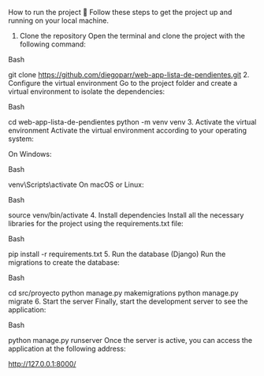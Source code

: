 How to run the project 🚀
Follow these steps to get the project up and running on your local machine.

1. Clone the repository
Open the terminal and clone the project with the following command:

Bash

git clone https://github.com/diegoparr/web-app-lista-de-pendientes.git
2. Configure the virtual environment
Go to the project folder and create a virtual environment to isolate the dependencies:

Bash

cd web-app-lista-de-pendientes
python -m venv venv
3. Activate the virtual environment
Activate the virtual environment according to your operating system:

On Windows:

Bash

venv\Scripts\activate
On macOS or Linux:

Bash

source venv/bin/activate
4. Install dependencies
Install all the necessary libraries for the project using the requirements.txt file:

Bash

pip install -r requirements.txt
5. Run the database (Django)
Run the migrations to create the database:

Bash

cd src/proyecto
python manage.py makemigrations
python manage.py migrate
6. Start the server
Finally, start the development server to see the application:

Bash

python manage.py runserver
Once the server is active, you can access the application at the following address:

http://127.0.0.1:8000/
